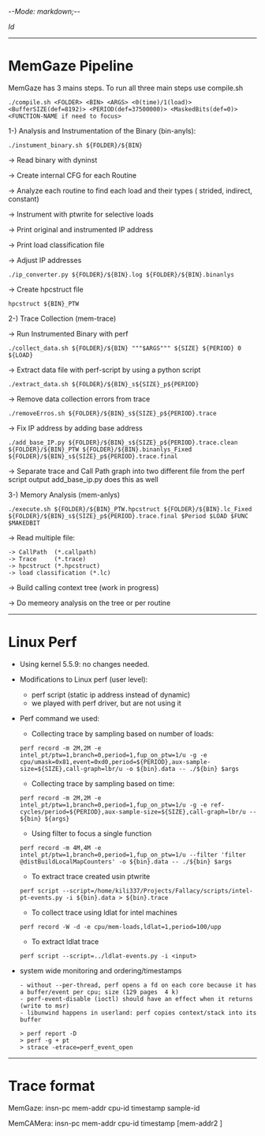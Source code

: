 -*-Mode: markdown;-*-

$Id$

-----------------------------------------------------------------------------
MemGaze Pipeline
=============================================================================

MemGaze has 3 mains steps. To run all three main steps use compile.sh 

```./compile.sh <FOLDER> <BIN> <ARGS> <0(time)/1(load)> <BufferSIZE(def=8192)> <PERIOD(def=37500000)> <MaskedBits(def=0)> <FUNCTION-NAME if need to focus>```

1-) Analysis and Instrumentation of the Binary (bin-anyls): 
  
  ```./instument_binary.sh ${FOLDER}/${BIN}```

  -> Read binary with dyninst

  -> Create internal CFG for each Routine

  -> Analyze each routine to find each load and their types ( strided, indirect, constant)

  -> Instrument with ptwrite for selective loads

  -> Print original and instrumented IP address

  -> Print load classification file

  -> Adjust IP addresses
  
  ```./ip_converter.py ${FOLDER}/${BIN}.log ${FOLDER}/${BIN}.binanlys```

  -> Create hpcstruct file
  
  ```hpcstruct ${BIN}_PTW```

2-) Trace Collection (mem-trace)
  
  -> Run Instrumented Binary with perf
  
  ```./collect_data.sh ${FOLDER}/${BIN} """$ARGS""" ${SIZE} ${PERIOD} 0 ${LOAD}```
  
  -> Extract data file with perf-script by using a python script
  
  ```./extract_data.sh ${FOLDER}/${BIN}_s${SIZE}_p${PERIOD}```
  
  -> Remove data collection errors from trace
  
  ```./removeErros.sh ${FOLDER}/${BIN}_s${SIZE}_p${PERIOD}.trace```
  
  -> Fix IP address by adding base address

  ```./add_base_IP.py ${FOLDER}/${BIN}_s${SIZE}_p${PERIOD}.trace.clean ${FOLDER}/${BIN}_PTW ${FOLDER}/${BIN}.binanlys_Fixed ${FOLDER}/${BIN}_s${SIZE}_p${PERIOD}.trace.final```

  -> Separate trace and Call Path graph into two different file from the perf script output
  add_base_ip.py does this as well

3-) Memory Analysis (mem-anlys)

```./execute.sh ${FOLDER}/${BIN}_PTW.hpcstruct ${FOLDER}/${BIN}.lc_Fixed ${FOLDER}/${BIN}_s${SIZE}_p${PERIOD}.trace.final $Period $LOAD $FUNC $MAKEDBIT```

  -> Read multiple file:

    -> CallPath  (*.callpath)
    -> Trace     (*.trace)
    -> hpcstruct (*.hpcstruct)
    -> load classification (*.lc)
  
  -> Build calling context tree (work in progress)
  
  -> Do memeory analysis on the tree  or per routine



-----------------------------------------------------------------------------
Linux Perf
=============================================================================

- Using kernel 5.5.9: no changes needed.
    
- Modifications to Linux perf (user level):
  - perf script (static ip address instead of dynamic)
  - we played with perf driver, but are not using it

- Perf command we used:
  - Collecting trace by sampling based on number of loads:
  
  ```perf record -m 2M,2M -e intel_pt/ptw=1,branch=0,period=1,fup_on_ptw=1/u -g -e cpu/umask=0x81,event=0xd0,period=${PERIOD},aux-sample-size=${SIZE},call-graph=lbr/u -o ${bin}.data -- ./${bin} $args```

  
  - Collecting trace by sampling based on time:

  ```perf record -m 2M,2M -e intel_pt/ptw=1,branch=0,period=1,fup_on_ptw=1/u -g -e ref-cycles/period=${PERIOD},aux-sample-size=${SIZE},call-graph=lbr/u -- ${bin} ${args}```

  - Using filter to focus a single function

  ```perf record -m 4M,4M -e intel_pt/ptw=1,branch=0,period=1,fup_on_ptw=1/u --filter 'filter @distBuildLocalMapCounters' -o ${bin}.data -- ./${bin} $args```

  - To extract trace created usin ptwrite

  ```perf script --script=/home/kili337/Projects/Fallacy/scripts/intel-pt-events.py -i ${bin}.data > ${bin}.trace```

  - To collect trace using ldlat for intel machines

  ```perf record -W -d -e cpu/mem-loads,ldlat=1,period=100/upp```
  
  - To extract ldlat trace

  ```perf script --script=../ldlat-events.py -i <input>```

- system wide monitoring and ordering/timestamps

    ```
    - without --per-thread, perf opens a fd on each core because it has a buffer/event per cpu; size (129 pages  4 k)
    - perf-event-disable (ioctl) should have an effect when it returns (write to msr)
    - libunwind happens in userland: perf copies context/stack into its buffer

    > perf report -D
    > perf -g + pt
    > strace -etrace=perf_event_open
    ```


-----------------------------------------------------------------------------
Trace format
=============================================================================

MemGaze:   insn-pc mem-addr cpu-id timestamp sample-id

MemCAMera: insn-pc mem-addr cpu-id timestamp [mem-addr2 <cpu-id> <timestamp>]
